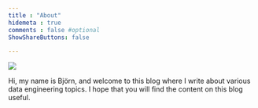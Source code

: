 ```yaml
---
title : "About"
hidemeta : true
comments : false #optional
ShowShareButtons: false

---
```

![](/uploads/avatar.jpg)

Hi, my name is Björn, and welcome to this blog where I write about various data engineering topics. I hope that you will find the content on this blog useful.

